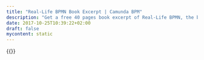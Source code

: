 ```yaml
---
title: "Real-Life BPMN Book Excerpt | Camunda BPM"
description: "Get a free 40 pages book excerpt of Real-Life BPMN, the best-selling guide for applying BPMN in practice (list price: $36)."
date: 2017-10-25T10:39:22+02:00
draft: false
mycontent: static
---
```

{{<whitepapers-single
title="Real-Life BPMN Book Excerpt"
teaser="<h3>Get a free 40 pages book excerpt of Real-Life BPMN, the best-selling guide for applying BPMN in practice (list price: $36).</h3><p>Topics covered:</p><ul><li>Event Types (Error, Conditional, Signal, Terminate, Link, Compensation, Multiple)</li><li>Attached Events and Markers</li><li>Best Practice Modeling Approaches</li><li>Executable Process Models</li></ul><p>Includes chapters that can be used as study material in preparation for [OCEB certification](https://www.omg.org/oceb-2/index.htm) as referenced by OMG.</p>"
mcautomationid="f99ca61f40"
mcemailid="5d42c3b3c9"
hsformid="f4860170-5962-40bd-b316-9d69aa7bf53a"
pdf="//assets.ctfassets.net/vpidbgnakfvf/4UCwjUuaD51i8P7WUw41xA/25806ccd31dbc6e2cd06980bfd4b8e2a/Real-Life_BPMN-Edition_4-Excerpt.pdf"
thumbnail="//images.ctfassets.net/vpidbgnakfvf/K79GiLX1qmyGmskuAaAkC/fb85ee31f88554e4a6b2b7639a6e5633/RealLifeBPMN-4thEd.jpg">}}